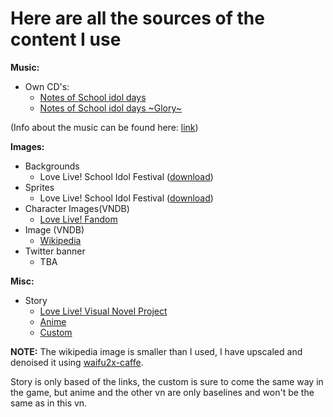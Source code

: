 # Here are all the sources of the content I use

**Music:**
* Own CD's:
  - [Notes of School idol days](https://vgmdb.net/album/37503)
  - [Notes of School idol days \~Glory\~](https://vgmdb.net/album/45327) 

(Info about the music can be found here: [link](https://github.com/GoldElysium/LLVN/blob/master/game/music/README.md))

**Images:**
* Backgrounds
  - Love Live! School Idol Festival ([download](http://kachagain.com/llsif/profile.php))
* Sprites
  - Love Live! School Idol Festival ([download](http://kachagain.com/llsif/story.php))
* Character Images(VNDB)
  - [Love Live! Fandom](https://love-live.fandom.com/wiki/Main_Page)
* Image (VNDB)
  - [Wikipedia](https://en.wikipedia.org/wiki/Love_Live!)
* Twitter banner
  - TBA

**Misc:**
* Story
  - [Love Live! Visual Novel Project](https://vndb.org/v19962)
  - [Anime](https://www.crunchyroll.com/love-live-school-idol-project)
  - [Custom](http://padlet.com/goldelysium/llvn)

**NOTE:** The wikipedia image is smaller than I used, I have upscaled and denoised it using [waifu2x-caffe](https://github.com/lltcggie/waifu2x-caffe).

Story is only based of the links, the custom is sure to come the same way in the game, but anime and the other vn are only baselines and won't be the same as in this vn.
